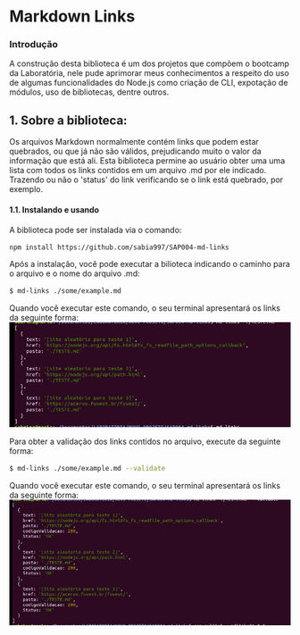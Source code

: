# Markdown Links

### Introdução
A construção desta biblioteca é um dos projetos que compõem o bootcamp da Laboratória, nele pude aprimorar meus conhecimentos a respeito do uso de algumas funcionalidades do Node.js como criação de CLI, expotação de módulos, uso de bibliotecas, dentre outros.

## 1. Sobre a biblioteca:
Os arquivos Markdown normalmente contém links que podem estar quebrados, ou que já não são válidos, prejudicando muito o valor da informação que está ali.
Esta biblioteca permine ao usuário obter uma uma lista com todos os links contidos em um arquivo .md por ele indicado. Trazendo ou não o 'status' do link verificando se o link está quebrado, por exemplo.
#### 1.1. Instalando e usando
A biblioteca pode ser instalada via o comando:
```sh
npm install https://github.com/sabia997/SAP004-md-links
```
Após a instalação, você pode executar a bilioteca indicando o caminho para o arquivo e o nome do arquivo .md:
```sh
$ md-links ./some/example.md
```
Quando você executar este comando, o seu terminal apresentará os links da seguinte forma: 
![json-interface](https://raw.githubusercontent.com/sabia997/SAP004-md-links/master/imagnesREADME/SemValidate.png)


Para obter a validação dos links contidos no arquivo, execute da seguinte forma:
```sh
$ md-links ./some/example.md --validate
```
Quando você executar este comando, o seu terminal apresentará os links da seguinte forma: 
![json-interface](https://raw.githubusercontent.com/sabia997/SAP004-md-links/master/imagnesREADME/ComValidate.png)


